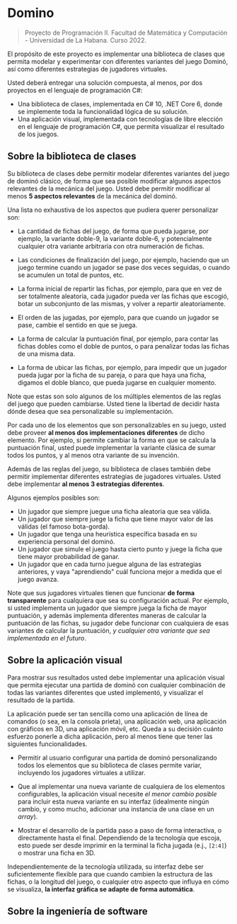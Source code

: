 # Domino

> Proyecto de Programación II.
> Facultad de Matemática y Computación - Universidad de La Habana.
> Curso 2022.

El propósito de este proyecto es implementar una biblioteca de clases que permita modelar y experimentar con diferentes variantes del juego Dominó, así como diferentes estrategias de jugadores virtuales.

Usted deberá entregar una solución compuesta, al menos, por dos proyectos en el lenguaje de programación C#:

- Una biblioteca de clases, implementada en C# 10, .NET Core 6, donde se implemente toda la funcionalidad lógica de su solución.
- Una aplicación visual, implementada con tecnologías de libre elección en el lenguaje de programación C#, que permita visualizar el resultado de los juegos.

## Sobre la biblioteca de clases

Su biblioteca de clases debe permitir modelar diferentes variantes del juego de dominó clásico, de forma que sea posible modificar algunos aspectos relevantes de la mecánica del juego. Usted debe permitir modificar al menos **5 aspectos relevantes** de la mecánica del dominó.

Una lista no exhaustiva de los aspectos que pudiera querer personalizar son:

- La cantidad de fichas del juego, de forma que pueda jugarse, por ejemplo, la variante doble-9, la variante doble-6, y potencialmente cualquier otra variante arbitraria con otra numeración de fichas.

- Las condiciones de finalización del juego, por ejemplo, haciendo que un juego termine cuando un jugador se pase dos veces seguidas, o cuando se acumulen un total de puntos, etc.

- La forma inicial de repartir las fichas, por ejemplo, para que en vez de ser totalmente aleatoria, cada jugador pueda ver las fichas que escogió, botar un subconjunto de las mismas, y volver a repartir aleatoriamente.

- El orden de las jugadas, por ejemplo, para que cuando un jugador se pase, cambie el sentido en que se juega.

- La forma de calcular la puntuación final, por ejemplo, para contar las fichas dobles como el doble de puntos, o para penalizar todas las fichas de una misma data.

- La forma de ubicar las fichas, por ejemplo, para impedir que un jugador pueda jugar por la ficha de su pareja, o para que haya una ficha, digamos el doble blanco, que pueda jugarse en cualquier momento.

Note que estas son solo algunos de los múltiples elementos de las reglas del juego que pueden cambiarse. Usted tiene la libertad de decidir hasta dónde desea que sea personalizable su implementación.

Por cada uno de los elementos que son personalizables en su juego, usted debe proveer **al menos dos implementaciones diferentes** de dicho elemento. Por ejemplo, si permite cambiar la forma en que se calcula la puntuación final, usted puede implementar la variante clásica de sumar todos los puntos, y al menos otra variante de su invención.

Además de las reglas del juego, su biblioteca de clases también debe permitir implementar diferentes estrategias de jugadores virtuales. Usted debe implementar **al menos 3 estrategias diferentes**.

Algunos ejemplos posibles son:

- Un jugador que siempre juegue una ficha aleatoria que sea válida.
- Un jugador que siempre juege la ficha que tiene mayor valor de las válidas (el famoso bota-gorda).
- Un jugador que tenga una heurística específica basada en su experiencia personal del dominó.
- Un jugador que simule el juego hasta cierto punto y juege la ficha que tiene mayor probabilidad de ganar.
- Un jugador que en cada turno juegue alguna de las estrategias anteriores, y vaya "aprendiendo" cuál funciona mejor a medida que el juego avanza.

Note que sus jugadores virtuales tienen que funcionar **de forma transparente** para cualquiera que sea su configuración actual. Por ejemplo, si usted implementa un jugador que siempre juega la ficha de mayor puntuación, y además implementa diferentes maneras de calcular la puntuación de las fichas, su jugador debe funcionar con cualquiera de esas variantes de calcular la puntuación, *y cualquier otra variante que sea implementada en el futuro*.

## Sobre la aplicación visual

Para mostrar sus resultados usted debe implementar una aplicación visual que permita ejecutar una partida de dominó con cualquier combinación de todas las variantes diferentes que usted implementó, y visualizar el resultado de la partida.

La aplicación puede ser tan sencilla como una aplicación de línea de comandos (o sea, en la consola prieta), una aplicación web, una aplicación con gráficos en 3D, una aplicación móvil, etc. Queda a su decisión cuánto esfuerzo ponerle a dicha aplicación, pero al menos tiene que tener las siguientes funcionalidades.

- Permitir al usuario configurar una partida de dominó personalizando todos los elementos que su biblioteca de clases permite variar, incluyendo los jugadores virtuales a utilizar.

- Que al implementar una nueva variante de cualquiera de los elementos configurables, la aplicación visual necesite *el menor cambio posible* para incluir esta nueva variante en su interfaz (idealmente ningún cambio, y como mucho, adicionar una instancia de una clase en un *array*).

- Mostrar el desarrollo de la partida paso a paso de forma interactiva, o directamente hasta el final. Dependiendo de la tecnología que escoja, esto puede ser desde imprimir en la terminal la ficha jugada (e.j., `[2:4]`) o mostrar una ficha en 3D.

Independientemente de la tecnología utilizada, su interfaz debe ser suficientemente flexible para que cuando cambien la estructura de las fichas, o la longitud del juego, o cualquier otro aspecto que influya en cómo se visualiza, **la interfaz gráfica se adapte de forma automática**.

## Sobre la ingeniería de software
